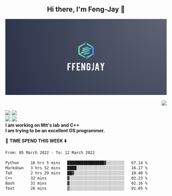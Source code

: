 <h2 align="center"> Hi there, I'm Feng-Jay 👋 </h2>  

![](https://github.com/Feng-Jay/DataStruct/blob/master/Image/1.png)  

<img align="right" src="https://github-readme-stats.vercel.app/api?username=Feng-Jay&show_icons=true&icon_color=CE1D2D&text_color=718096&bg_color=ffffff&hide_title=true" />


&emsp;

![](https://visitor-badge.glitch.me/badge?page_id=Feng-Jay.readme)
![](https://img.shields.io/badge/Concentrate-Cpp-blue)  
![](https://img.shields.io/badge/Rust-primer-orange)
![](https://img.shields.io/badge/Target-OS-9cf)  
**I am working on Mit's lab and C++**  
**I am trying to be an excellent OS programmer.**  


📘 **TIME SPEND THIS WEEK ⬇️**
<!--START_SECTION:waka-->

```text
From: 05 March 2022 - To: 12 March 2022

Python     16 hrs 5 mins   ████████████████▓░░░░░░░░   67.14 %
Markdown   3 hrs 52 mins   ████░░░░░░░░░░░░░░░░░░░░░   16.17 %
TeX        2 hrs 29 mins   ██▓░░░░░░░░░░░░░░░░░░░░░░   10.40 %
C++        32 mins         ▓░░░░░░░░░░░░░░░░░░░░░░░░   02.23 %
Bash       31 mins         ▓░░░░░░░░░░░░░░░░░░░░░░░░   02.16 %
Text       26 mins         ▒░░░░░░░░░░░░░░░░░░░░░░░░   01.85 %
```

<!--END_SECTION:waka-->
